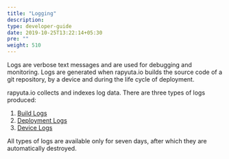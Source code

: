 ```yaml
---
title: "Logging"
description:
type: developer-guide
date: 2019-10-25T13:22:14+05:30
pre: ""
weight: 510
---
```

Logs are verbose text messages and are used for debugging and monitoring.
Logs are generated when rapyuta.io builds the source code of a git repository,
by a device and during the life cycle of deployment.

rapyuta.io collects and indexes log data. There are three types of logs produced:

1. [Build Logs](/developer-guide/tooling-automation/logging/build-logs/)
2. [Deployment Logs](/developer-guide/tooling-automation/logging/deployment-logs/)
3. [Device Logs](/developer-guide/tooling-automation/logging/device-logs/)

All types of logs are available only for seven days, after which they are
automatically destroyed.